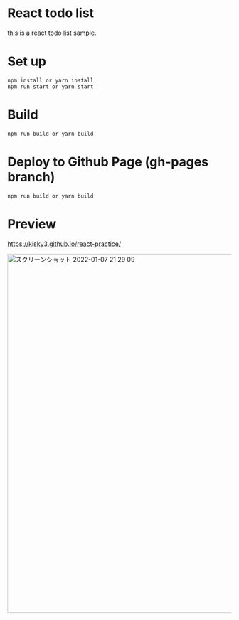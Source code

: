 # React todo list
this is a react todo list sample.

# Set up
```
npm install or yarn install
npm run start or yarn start
```
# Build
```
npm run build or yarn build
```

# Deploy to Github Page (gh-pages branch)
```
npm run build or yarn build
```

# Preview
https://kisky3.github.io/react-practice/

<img width="808" alt="スクリーンショット 2022-01-07 21 29 09" src="https://user-images.githubusercontent.com/23165804/148544367-9462471a-befe-40a0-bcd5-494742b586fa.png">
